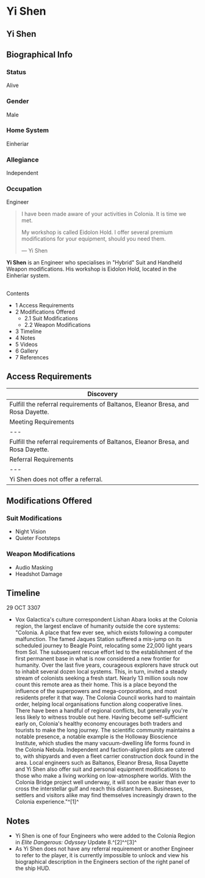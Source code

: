 # Yi Shen
## Yi Shen

		

## Biographical Info

### Status

Alive

### Gender

Male

### Home System

Einheriar

### Allegiance

Independent

### Occupation

Engineer

> 
> 
> I have been made aware of your activities in Colonia. It is time we met.
> 
> My workshop is called Eidolon Hold. I offer several premium modifications for your equipment, should you need them.
> 
> 
> — Yi Shen
> 

**Yi Shen** is an Engineer who specialises in "Hybrid" Suit and Handheld Weapon modifications. His workshop is Eidolon Hold, located in the Einheriar system.

## 

Contents

- 1 Access Requirements
- 2 Modifications Offered
    - 2.1 Suit Modifications
    - 2.2 Weapon Modifications
- 3 Timeline
- 4 Notes
- 5 Videos
- 6 Gallery
- 7 References

## Access Requirements

| Discovery |
| --- |
| Fulfill the referral requirements of Baltanos, Eleanor Bresa, and Rosa Dayette. |
| Meeting Requirements |
| --- |
| Fulfill the referral requirements of Baltanos, Eleanor Bresa, and Rosa Dayette. |
| Referral Requirements |
| --- |
| Yi Shen does not offer a referral. |

## Modifications Offered

### Suit Modifications

- Night Vision
- Quieter Footsteps

### Weapon Modifications

- Audio Masking
- Headshot Damage

## Timeline

29 OCT 3307

- Vox Galactica's culture correspondent Lishan Abara looks at the Colonia region, the largest enclave of humanity outside the core systems: "Colonia. A place that few ever see, which exists following a computer malfunction. The famed Jaques Station suffered a mis-jump on its scheduled journey to Beagle Point, relocating some 22,000 light years from Sol. The subsequent rescue effort led to the establishment of the first permanent base in what is now considered a new frontier for humanity. Over the last five years, courageous explorers have struck out to inhabit several dozen local systems. This, in turn, invited a steady stream of colonists seeking a fresh start. Nearly 13 million souls now count this remote area as their home. This is a place beyond the influence of the superpowers and mega-corporations, and most residents prefer it that way. The Colonia Council works hard to maintain order, helping local organisations function along cooperative lines. There have been a handful of regional conflicts, but generally you're less likely to witness trouble out here. Having become self-sufficient early on, Colonia's healthy economy encourages both traders and tourists to make the long journey. The scientific community maintains a notable presence, a notable example is the Holloway Bioscience Institute, which studies the many vacuum-dwelling life forms found in the Colonia Nebula. Independent and faction-aligned pilots are catered to, with shipyards and even a fleet carrier construction dock found in the area. Local engineers such as Baltanos, Eleanor Bresa, Rosa Dayette and Yi Shen also offer suit and personal equipment modifications to those who make a living working on low-atmosphere worlds. With the Colonia Bridge project well underway, it will soon be easier than ever to cross the interstellar gulf and reach this distant haven. Businesses, settlers and visitors alike may find themselves increasingly drawn to the Colonia experience."^[1]^

## Notes

- Yi Shen is one of four Engineers who were added to the Colonia Region in *Elite Dangerous: Odyssey* Update 8.^[2]^^[3]^
- As Yi Shen does not have any referral requirement or another Engineer to refer to the player, it is currently impossible to unlock and view his biographical description in the Engineers section of the right panel of the ship HUD.